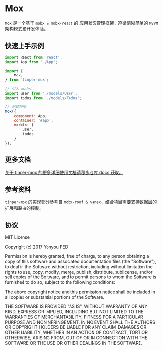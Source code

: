 # Mox

`Mox` 是一个基于 `mobx & mobx-react` 的 应用状态管理框架，遵循清晰简单的 `MVVM` 架构模式和开发体验。

## 快速上手示例

```js
import React from 'react';
import App from './App';

import {
    Mox,
} from 'tinper-mox';

// 引入 model
import user from './models/User';
import todos from './models/Todos';

// 创建应用
Mox({
    component: App,
    container: '#app',
    models: {
        user,
        todos
    }
});
```

## 更多文档

[关于 tinper-mox 的更多详细使用文档请移步仓库 docs 获取。](./docs/0.index.md)

## 参考资料

`tinper-mox` 的实现部分参考自 `mobx-roof & vanex`，结合项目需要支持数据层的扩展和路由的控制。


## 协议

MIT License

Copyright (c) 2017 Yonyou FED

Permission is hereby granted, free of charge, to any person obtaining a copy
of this software and associated documentation files (the "Software"), to deal
in the Software without restriction, including without limitation the rights
to use, copy, modify, merge, publish, distribute, sublicense, and/or sell
copies of the Software, and to permit persons to whom the Software is
furnished to do so, subject to the following conditions:

The above copyright notice and this permission notice shall be included in all
copies or substantial portions of the Software.

THE SOFTWARE IS PROVIDED "AS IS", WITHOUT WARRANTY OF ANY KIND, EXPRESS OR
IMPLIED, INCLUDING BUT NOT LIMITED TO THE WARRANTIES OF MERCHANTABILITY,
FITNESS FOR A PARTICULAR PURPOSE AND NONINFRINGEMENT. IN NO EVENT SHALL THE
AUTHORS OR COPYRIGHT HOLDERS BE LIABLE FOR ANY CLAIM, DAMAGES OR OTHER
LIABILITY, WHETHER IN AN ACTION OF CONTRACT, TORT OR OTHERWISE, ARISING FROM,
OUT OF OR IN CONNECTION WITH THE SOFTWARE OR THE USE OR OTHER DEALINGS IN THE
SOFTWARE.

